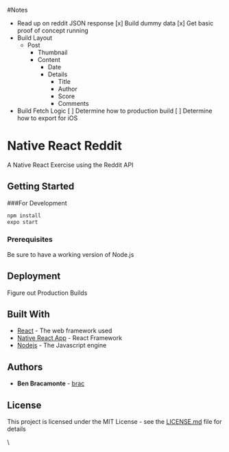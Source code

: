 #Notes
- Read up on reddit JSON response
[x] Build dummy data
[x] Get basic proof of concept running
- Build Layout
  - Post
    - Thumbnail
    - Content
      - Date
      - Details
        - Title
        - Author
        - Score
        - Comments
- Build Fetch Logic
[ ] Determine how to production build
[ ] Determine how to export for iOS



# Native React Reddit

A Native React Exercise using the Reddit API

## Getting Started

###For Development
```bash
npm install
expo start
```

### Prerequisites

Be sure to have a working version of Node.js

## Deployment

Figure out Production Builds

## Built With

* [React](https://reactjs.org/) - The web framework used
* [Native React App](https://facebook.github.io/react-native/) - React Framework
* [Nodejs](https://nodejs.org/en/) - The Javascript engine

## Authors

* **Ben Bracamonte**  - [brac](https://github.com/brac)

## License

This project is licensed under the MIT License - see the [LICENSE.md](LICENSE.md) file for details

\
